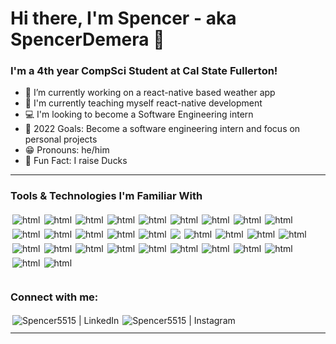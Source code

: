 # Hi there, I'm Spencer - aka SpencerDemera 👋

### I'm a 4th year CompSci Student at Cal State Fullerton!

- 🔭 I’m currently working on a react-native based weather app
- 🌾 I'm currently teaching myself react-native development
- 💻 I'm looking to become a Software Engineering intern
- 📸 2022 Goals: Become a software engineering intern and focus on personal projects
- 😁 Pronouns: he/him
- 🦆 Fun Fact: I raise Ducks

---

### Tools & Technologies I'm Familiar With

<img align="left" style="vertical-align:top; margin:3px" src="https://img.shields.io/badge/c-%2300599C.svg?style=for-the-badge&logo=c&logoColor=white" alt="html"/>
<img align="left" style="vertical-align:top; margin:3px" src="https://img.shields.io/badge/c++-%2300599C.svg?style=for-the-badge&logo=c%2B%2B&logoColor=white" alt="html"/>
<img align="left" style="vertical-align:top; margin:3px" src="https://img.shields.io/badge/c%23-%23239120.svg?style=for-the-badge&logo=c-sharp&logoColor=white" alt="html"/>
<img align="left" style="vertical-align:top; margin:3px" src="https://img.shields.io/badge/java-%23ED8B00.svg?style=for-the-badge&logo=java&logoColor=white" alt="html"/>
<img align="left" style="vertical-align:top; margin:3px" src="https://img.shields.io/badge/python-3670A0?style=for-the-badge&logo=python&logoColor=ffdd54" alt="html"/>
<img align="left" style="vertical-align:top; margin:3px" src="https://img.shields.io/badge/css3-%231572B6.svg?style=for-the-badge&logo=css3&logoColor=white" alt="html"/>
<img align="left" style="vertical-align:top; margin:3px" src="https://img.shields.io/badge/html5-%23E34F26.svg?style=for-the-badge&logo=html5&logoColor=white" alt="html"/>
<img align="left" style="vertical-align:top; margin:3px" src="https://img.shields.io/badge/php-%23777BB4.svg?style=for-the-badge&logo=php&logoColor=white" alt="html"/>
<img align="left" style="vertical-align:top; margin:3px" src="https://img.shields.io/badge/shell_script-%23121011.svg?style=for-the-badge&logo=gnu-bash&logoColor=white" alt="html"/>
<img align="left" style="vertical-align:top; margin:3px" src="https://img.shields.io/badge/javascript-%23323330.svg?style=for-the-badge&logo=javascript&logoColor=%23F7DF1E" alt="html"/>
<img align="left" style="vertical-align:top; margin:3px" src="https://img.shields.io/badge/mysql-%2300f.svg?style=for-the-badge&logo=mysql&logoColor=white" alt="html"/>
<img align="left" style="vertical-align:top; margin:3px" src="https://img.shields.io/badge/redis-%23DD0031.svg?style=for-the-badge&logo=redis&logoColor=white" alt="html"/>
<img align="left" style="vertical-align:top; margin:3px" src="https://img.shields.io/badge/sqlite-%2307405e.svg?style=for-the-badge&logo=sqlite&logoColor=white" alt="html"/>
<img align="left" style="vertical-align:top; margin:3px" src="https://img.shields.io/badge/Amazon%20DynamoDB-4053D6?style=for-the-badge&logo=Amazon%20DynamoDB&logoColor=white" alt="html"/>
<img align="left" style="vertical-align:top; margin:3px" src="https://img.shields.io/badge/.NET-5C2D91?style=for-the-badge&logo=.net&logoColor=white" />
<img align="left" style="vertical-align:top; margin:3px" src="https://img.shields.io/badge/Anaconda-%2344A833.svg?style=for-the-badge&logo=anaconda&logoColor=white" alt="html"/>
<img align="left" style="vertical-align:top; margin:3px" src="https://img.shields.io/badge/react-%2320232a.svg?style=for-the-badge&logo=react&logoColor=%2361DAFB" alt="html"/>
<img align="left" style="vertical-align:top; margin:3px" src="https://img.shields.io/badge/react_native-%2320232a.svg?style=for-the-badge&logo=react&logoColor=%2361DAFB" alt="html"/>
<img align="left" style="vertical-align:top; margin:3px" src="https://img.shields.io/badge/PyTorch-%23EE4C2C.svg?style=for-the-badge&logo=PyTorch&logoColor=white" alt="html"/>
<img align="left" style="vertical-align:top; margin:3px" src="https://img.shields.io/badge/Visual%20Studio%20Code-0078d7.svg?style=for-the-badge&logo=visual-studio-code&logoColor=white" alt="html"/>
<img align="left" style="vertical-align:top; margin:3px" src="https://img.shields.io/badge/Eclipse-FE7A16.svg?style=for-the-badge&logo=Eclipse&logoColor=white" alt="html"/>
<img align="left" style="vertical-align:top; margin:3px" src="https://img.shields.io/badge/Reddit-%23FF4500.svg?style=for-the-badge&logo=Reddit&logoColor=white" alt="html"/>
<img align="left" style="vertical-align:top; margin:3px" src="https://img.shields.io/badge/Adobe%20Acrobat%20Reader-EC1C24.svg?style=for-the-badge&logo=Adobe%20Acrobat%20Reader&logoColor=white" alt="html"/>
<img align="left" style="vertical-align:top; margin:3px" src="https://img.shields.io/badge/Adobe%20Lightroom-31A8FF.svg?style=for-the-badge&logo=Adobe%20Lightroom&logoColor=white" alt="html"/>
<img align="left" style="vertical-align:top; margin:3px" src="https://img.shields.io/badge/figma-%23F24E1E.svg?style=for-the-badge&logo=figma&logoColor=white" alt="html"/>
<img align="left" style="vertical-align:top; margin:3px" src="https://img.shields.io/badge/Canva-%2300C4CC.svg?style=for-the-badge&logo=Canva&logoColor=white" alt="html"/>
<img align="left" style="vertical-align:top; margin:3px" src="https://img.shields.io/badge/nVIDIA-%2376B900.svg?style=for-the-badge&logo=nVIDIA&logoColor=white" alt="html"/>
<img align="left" style="vertical-align:top; margin:3px" src="https://img.shields.io/badge/Linux-FCC624?style=for-the-badge&logo=linux&logoColor=black" alt="html"/>
<img align="left" style="vertical-align:top; margin:3px" src="https://img.shields.io/badge/Ubuntu-E95420?style=for-the-badge&logo=ubuntu&logoColor=white" alt="html"/>
<img align="left" style="vertical-align:top; margin:3px" src="https://img.shields.io/badge/Windows-0078D6?style=for-the-badge&logo=windows&logoColor=white" alt="html"/>

<br/>
<br/>
<br/>
<br/>
<br/>
<br/>

### Connect with me:

[<img align="left" alt="Spencer5515 | LinkedIn" style="vertical-align:top; margin:3px" src="https://img.shields.io/badge/linkedin-%230077B5.svg?style=for-the-badge&logo=linkedin&logoColor=white" />][linkedin]
[<img align="left" alt="Spencer5515 | Instagram" style="vertical-align:top; margin:3px" src="https://img.shields.io/badge/spencer.demera-%23E4405F.svg?style=for-the-badge&logo=Instagram&logoColor=white" />][instagram]

<br/>

---

[instagram]: https://instagram.com/spencer.demera
[linkedin]: https://www.linkedin.com/in/~spencer-demera/
